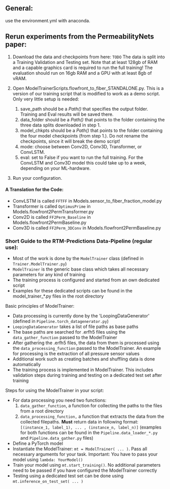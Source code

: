 ## General:

use the environment.yml with anaconda.

## Rerun experiments from the PermeabilityNets paper:

1.  Download the data and checkpoints from here:
`TODO`
 The data is split into a Training Validation and Testing set. Note that at least 128gb of RAM and a capable graphics card is required to run the full training!
    The evaluation should run on 16gb RAM and a GPU with at least 8gb of vRAM. 
    
2. Open ModelTrainerScripts.flowfront_to_fiber_STANDALONE.py. This is a version of our training script that is modified to work as a demo script. Only very little setup is needed:
   1. save_path should be a _Path()_ that specifies the output folder. Training and Eval results will be saved there.
   2. data_folder should be a _Path()_ that points to the folder containing the three data splits downloaded in step 1.
   3. model_chkpts should be a _Path()_ that points to the folder containing the four model checkpoints (from step 1.). Do not rename the checkpoints, since it will break the demo script!
   4. mode: choose between Conv2D, Conv3D, Transformer, or ConvLSTM.
   5. eval: set to False if you want to run the full training. For the ConvLSTM and Conv3D model this could take up to a week, depending on your ML-hardware. 
3.
    Run your configuration.

#### A Translation for the Code:
* ConvLSTM is called `FFTFF` in Models.sensor_to_fiber_fraction_model.py
* Transformer is called `OptimusPrime` in Models.flowfront2PermTransformer.py
* Conv2D is called `FF2Perm_Baseline` in Models.flowfront2PermBaseline.py
* Conv3D is called `FF2Perm_3DConv` in Models.flowfront2PermBaseline.py

### Short Guide to the RTM-Predictions Data-Pipeline (regular use):

* Most of the work is done by the `ModelTrainer` class (defined in `Trainer.ModelTrainer.py`)
* `ModelTrainer` is the generic base class which takes all necessary parameters for any kind of training
* The training process is configured and started from an own dedicated script
* Examples for these dedicated scripts can be found in the model_trainer_*.py files in the root directory 

Basic principles of ModelTrainer:
* Data processing is currently done by the 'LoopingDataGenerator' (defined in `Pipeline.torch_datagenerator.py`) 
* `LoopingDataGenerator` takes a list of file paths as base paths
* The base paths are searched for .erfh5 files using the `data_gather_function` passed to the ModelTrainer 
* After gathering the .erfh5 files, the data from them is processed using the `data_processing_function` passed to the ModelTrainer. An example for processing is the extraction of all pressure sensor values 
* Additional work such as creating batches and shuffling data is done automatically
* The training process is implemented in ModelTrainer. This includes validation steps during training and testing on a dedicated test set after training
 
Steps for using the ModelTrainer in your script: 
* For data processing you need two functions: 
    1. `data_gather_function`, a function for collecting the paths to the files from a root directory 
    2. `data_processing_function,` a function that extracts the data from the collected filepaths. **Must** return data in following format: `[(instance_1, label_1), ... , (instance_n, label_n)]`
    (examples for both functions can be found in the `Pipeline.data_loader_*.py` and `Pipeline.data_gather.py` files)
* Define a PyTorch model 
* Instantiate the ModelTrainer: `mt = ModelTrainer( ... )`. Pass all necessary arguments for your task. Important: You have to pass your model using `lambda: YourModel()`
* Train your model using `mt.start_training()`. No additional parameters need to be passed if you have configured the ModelTrainer correctly
* Testing using a dedicated test set can be done using `mt.inference_on_test_set( ... )`


